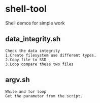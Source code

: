 # shell-tool
Shell demos for simple work

<a id="source"></a>
## data_integrity.sh

~~~{.sh}
Check the data integrity
1.Create filesystem use different types.
2.Copy file to SSD
3.Loop compare these two files
~~~

<a id="Argv"></a>
## argv.sh

~~~{.sh}
While and for loop
Get the parameter from the script.
~~~
